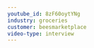 ```yaml
---
youtube_id: 8zF60oytYNg
industry: groceries
customer: beesmarketplace
video-type: interview
---
```




